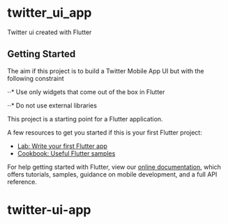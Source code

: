 # twitter_ui_app

Twitter ui created with Flutter

## Getting Started

The aim if this project is to build a Twitter Mobile App UI but with the following constraint

⋅⋅* Use only widgets that come out of the box in Flutter

⋅⋅* Do not use external libraries



This project is a starting point for a Flutter application.

A few resources to get you started if this is your first Flutter project:

- [Lab: Write your first Flutter app](https://flutter.io/docs/get-started/codelab)
- [Cookbook: Useful Flutter samples](https://flutter.io/docs/cookbook)

For help getting started with Flutter, view our 
[online documentation](https://flutter.io/docs), which offers tutorials, 
samples, guidance on mobile development, and a full API reference.
# twitter-ui-app
